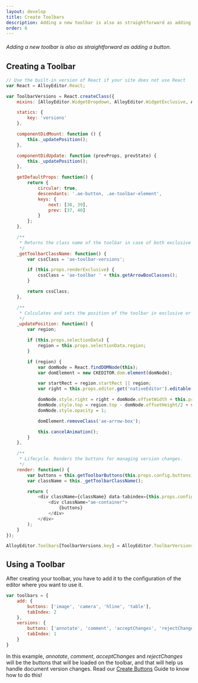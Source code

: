 ```yaml
---
layout: develop
title: Create Toolbars
description: Adding a new toolbar is also as straightforward as adding a button.
order: 6
---
```


###### Adding a new toolbar is also as straightforward as adding a button.

<article id="article1">

## Creating a Toolbar

```javascript
// Use the built-in version of React if your site does not use React
var React = AlloyEditor.React;

var ToolbarVersions = React.createClass({
    mixins: [AlloyEditor.WidgetDropdown, AlloyEditor.WidgetExclusive, AlloyEditor.WidgetFocusManager, AlloyEditor.ToolbarButtons, AlloyEditor.WidgetPosition, AlloyEditor.WidgetArrowBox],

    statics: {
        key: 'versions'
    },

    componentDidMount: function () {
        this._updatePosition();
    },

    componentDidUpdate: function (prevProps, prevState) {
        this._updatePosition();
    },

    getDefaultProps: function() {
        return {
            circular: true,
            descendants: '.ae-button, .ae-toolbar-element',
            keys: {
                next: [38, 39],
                prev: [37, 40]
            }
        };
    },

    /**
     * Returns the class name of the toolbar in case of both exclusive and normal mode.
     */
    _getToolbarClassName: function() {
        var cssClass = 'ae-toolbar-versions';

        if (this.props.renderExclusive) {
            cssClass = 'ae-toolbar ' + this.getArrowBoxClasses();
        }

        return cssClass;
    },

    /**
     * Calculates and sets the position of the toolbar in exclusive or normal mode.
     */
    _updatePosition: function() {
        var region;

        if (this.props.selectionData) {
            region = this.props.selectionData.region;
        }

        if (region) {
            var domNode = React.findDOMNode(this);
            var domElement = new CKEDITOR.dom.element(domNode);

            var startRect = region.startRect || region;
            var right = this.props.editor.get('nativeEditor').editable().getClientRect().right;

            domNode.style.right = right + domNode.offsetWidth + this.props.gutterExclusive.left + 'px';
            domNode.style.top = region.top - domNode.offsetHeight/2 + startRect.height/2 + 'px';
            domNode.style.opacity = 1;

            domElement.removeClass('ae-arrow-box');

            this.cancelAnimation();
        }
    },

    /**
     * Lifecycle. Renders the buttons for managing version changes.
     */
    render: function() {
        var buttons = this.getToolbarButtons(this.props.config.buttons);
        var className = this._getToolbarClassName();

        return (
            <div className={className} data-tabindex={this.props.config.tabIndex || 0} onFocus={this.focus} onKeyDown={this.handleKey} tabIndex="-1">
                <div className="ae-container">
                    {buttons}
                </div>
            </div>
        );
    }
});

AlloyEditor.Toolbars[ToolbarVersions.key] = AlloyEditor.ToolbarVersions = ToolbarVersions;
```

</article>

<article id="article2">

## Using a Toolbar

<p>After creating your toolbar, you have to add it to the configuration of the editor where you want to use it.</p>

```javascript
var toolbars = {
    add: {
        buttons: ['image', 'camera', 'hline', 'table'],
        tabIndex: 2
    },
    versions: {
        buttons: ['annotate', 'comment', 'acceptChanges', 'rejectChanges'],
        tabIndex: 1
    }
}
```

<p>In this example, <em>annotate</em>, <em>comment</em>, <em>acceptChanges</em> and <em>rejectChanges</em> will be the buttons that will be loaded on the toolbar, and that will help us handle document version changes. Read our <a href="/docs/develop/create/create_buttons.html">Create Buttons</a> Guide to know how to do this!</p>

</article>


